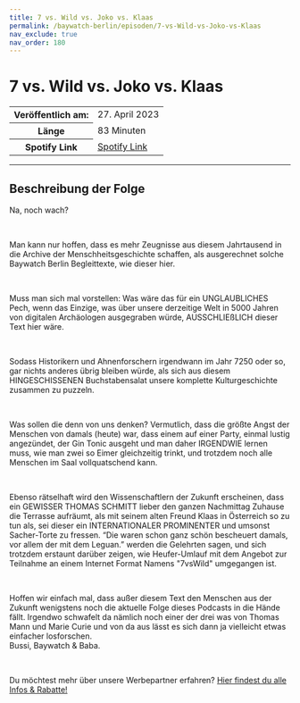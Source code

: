 ```yaml
---
title: 7 vs. Wild vs. Joko vs. Klaas
permalink: /baywatch-berlin/episoden/7-vs-Wild-vs-Joko-vs-Klaas
nav_exclude: true
nav_order: 180
---
```


# 7 vs. Wild vs. Joko vs. Klaas
<table class="resp-table dcf-table dcf-table-responsive dcf-table-bordered dcf-table-striped dcf-w-100%">
                    <tbody>
                        <tr>
                            <th scope="row">Veröffentlich am:</th>
                            <td data-label="Veröffentlich am:">27. April 2023</td>
                        </tr>
                        <tr>
                            <th scope="row">Länge </th>
                            <td data-label="Länge ">83 Minuten</td>
                        </tr><tr>
                                <th scope="row">Spotify Link</th>
                                <td data-label="Spotify Link"><a href="https://open.spotify.com/episode/3IWss3rtrrFBpsC6TSOiTH">Spotify Link</a></td>
                            </tr></tbody>
                </table>

***

## Beschreibung der Folge

<div>
<p>Na, noch wach? </p><br/><p>Man kann nur hoffen, dass es mehr Zeugnisse aus diesem Jahrtausend in die Archive der Menschheitsgeschichte schaffen, als ausgerechnet solche Baywatch Berlin Begleittexte, wie dieser hier. </p><br/><p>Muss man sich mal vorstellen: Was wäre das für ein UNGLAUBLICHES Pech, wenn das Einzige, was über unsere derzeitige Welt in 5000 Jahren von digitalen Archäologen ausgegraben würde, AUSSCHLIEßLICH dieser Text hier wäre. </p><br/><p>Sodass Historikern und Ahnenforschern irgendwann im Jahr 7250 oder so, gar nichts anderes übrig bleiben würde, als sich aus diesem HINGESCHISSENEN Buchstabensalat unsere komplette Kulturgeschichte zusammen zu puzzeln. </p><br/><p>Was sollen die denn von uns denken? Vermutlich, dass die größte Angst der Menschen von damals (heute) war, dass einem auf einer Party, einmal lustig angezündet, der Gin Tonic ausgeht und man daher IRGENDWIE lernen muss, wie man zwei so Eimer gleichzeitig trinkt, und trotzdem noch alle Menschen im Saal vollquatschend kann. </p><br/><p>Ebenso rätselhaft wird den Wissenschaftlern der Zukunft erscheinen, dass ein GEWISSER THOMAS SCHMITT lieber den ganzen Nachmittag Zuhause die Terrasse aufräumt, als mit seinem alten Freund Klaas in Österreich so zu tun als, sei dieser ein INTERNATIONALER PROMINENTER und umsonst Sacher-Torte zu fressen. “Die waren schon ganz schön bescheuert damals, vor allem der mit dem Leguan.” werden die Gelehrten sagen, und sich trotzdem erstaunt darüber zeigen, wie Heufer-Umlauf mit dem Angebot zur Teilnahme an einem Internet Format Namens &#34;7vsWild&#34; umgegangen ist. </p><br/><p>Hoffen wir einfach mal, dass außer diesem Text den Menschen aus der Zukunft wenigstens noch die aktuelle Folge dieses Podcasts in die Hände fällt. Irgendwo schwafelt da nämlich noch einer der drei was von Thomas Mann und Marie Curie und von da aus lässt es sich dann ja vielleicht etwas einfacher losforschen. <br/>Bussi, Baywatch &amp; Baba.</p><br/><p>Du möchtest mehr über unsere Werbepartner erfahren? <a href="https://linktr.ee/BaywatchBerlin" rel="nofollow">Hier findest du alle Infos &amp; Rabatte!</a></p>  
</div>

